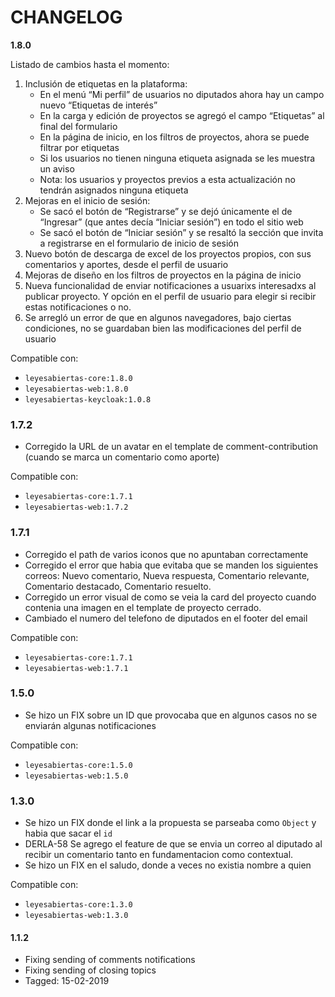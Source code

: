 # CHANGELOG

**1.8.0**

Listado de cambios hasta el momento:

1. Inclusión de etiquetas en la plataforma:
    * En el menú “Mi perfil” de usuarios no diputados ahora hay un campo nuevo “Etiquetas de interés”
    * En la carga y edición de proyectos se agregó el campo “Etiquetas” al final del formulario
    * En la página de inicio, en los filtros de proyectos, ahora se puede filtrar por etiquetas
    * Si los usuarios no tienen ninguna etiqueta asignada se les muestra un aviso
    * Nota: los usuarios y proyectos previos a esta actualización no tendrán asignados ninguna etiqueta
2. Mejoras en el inicio de sesión:
    * Se sacó el botón de “Registrarse” y se dejó únicamente el de “Ingresar” (que antes decía “Iniciar sesión”) en todo el sitio web
    * Se sacó el botón de “Iniciar sesión” y se resaltó la sección que invita a registrarse en el formulario de inicio de sesión
3. Nuevo botón de descarga de excel de los proyectos propios, con sus comentarios y aportes, desde el perfil de usuario	
4. Mejoras de diseño en los filtros de proyectos en la página de inicio
5. Nueva funcionalidad de enviar notificaciones a usuarixs interesadxs al publicar proyecto. Y opción en el perfil de usuario para elegir si recibir estas notificaciones o no.
6. Se arregló un error de que en algunos navegadores, bajo ciertas condiciones, no se guardaban bien las modificaciones del perfil de usuario

Compatible con:
* `leyesabiertas-core:1.8.0`
* `leyesabiertas-web:1.8.0`
* `leyesabiertas-keycloak:1.0.8`

### 1.7.2

* Corregido la URL de un avatar en el template de comment-contribution (cuando se marca un comentario como aporte)

Compatible con:
* `leyesabiertas-core:1.7.1`
* `leyesabiertas-web:1.7.2`

### 1.7.1

* Corregido el path de varios iconos que no apuntaban correctamente
* Corregido el error que habia que evitaba que se manden los siguientes correos: Nuevo comentario, Nueva respuesta, Comentario relevante, Comentario destacado, Comentario resuelto.
* Corregido un error visual de como se veia la card del proyecto cuando contenia una imagen en el template de proyecto cerrado.
* Cambiado el numero del telefono de diputados en el footer del email

Compatible con:
* `leyesabiertas-core:1.7.1`
* `leyesabiertas-web:1.7.1`


### 1.5.0

* Se hizo un FIX sobre un ID que provocaba que en algunos casos no se enviarán algunas  notificaciones

Compatible con:
* `leyesabiertas-core:1.5.0`
* `leyesabiertas-web:1.5.0`

### 1.3.0

* Se hizo un FIX donde el link a la propuesta se parseaba como `Object` y habia que sacar el `id`
* DERLA-58 Se agrego el feature de que se envia un correo al diputado al recibir un comentario tanto en fundamentacion como contextual.
* Se hizo un FIX en el saludo, donde a veces no existia nombre a quien 

Compatible con:
* `leyesabiertas-core:1.3.0`
* `leyesabiertas-web:1.3.0`

#### 1.1.2
- Fixing sending of comments notifications
- Fixing sending of closing topics
- Tagged: 15-02-2019
